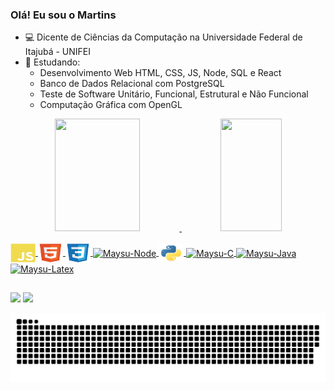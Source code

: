 ### Olá! Eu sou o Martins

- 💻 Dicente de Ciências da Computação na Universidade Federal de Itajubá - UNIFEI
- 🌱 Estudando:
  - Desenvolvimento Web HTML, CSS, JS, Node, SQL e React
  - Banco de Dados Relacional com PostgreSQL
  - Teste de Software Unitário, Funcional, Estrutural e Não Funcional
  - Computação Gráfica com OpenGL

<div align="center">
  <a href="https://github.com/MatMB115">
  <img height="180em" width="52%" src="https://github-readme-stats.vercel.app/api?username=MatMB115&show_icons=true&theme=dark&include_all_commits=true&count_private=true"/>
  <img height="180em" width="44%" src="https://github-readme-stats.vercel.app/api/top-langs/?username=MatMB115&layout=compact&langs_count=7&theme=dark"/>
</div>
  
</div>
<div style="display: inline_block"><br>
  <img align="center" alt="Maysu-Js" height="30" width="40" src="https://raw.githubusercontent.com/devicons/devicon/master/icons/javascript/javascript-plain.svg">
  <img align="center" alt="Maysu-HTML" height="30" width="40" src="https://raw.githubusercontent.com/devicons/devicon/master/icons/html5/html5-original.svg">
  <img align="center" alt="Maysu-CSS" height="30" width="40" src="https://raw.githubusercontent.com/devicons/devicon/master/icons/css3/css3-original.svg">
  <img align="center" alt="Maysu-Node" height="30" width="40" src="https://cdn.jsdelivr.net/gh/devicons/devicon/icons/nodejs/nodejs-original.svg" />
  <img align="center" alt="Maysu-Python" height="30" width="40" src="https://raw.githubusercontent.com/devicons/devicon/master/icons/python/python-original.svg">
  <img align="center" alt="Maysu-C" height="30" width="40" src="https://cdn.jsdelivr.net/gh/devicons/devicon/icons/c/c-original.svg">
  <img align="center" alt="Maysu-Java" height="30" width="40" src="https://cdn.jsdelivr.net/gh/devicons/devicon/icons/java/java-original.svg">
  <img align="center" alt="Maysu-Latex" height="30" width="40" src="https://cdn.jsdelivr.net/gh/devicons/devicon/icons/latex/latex-original.svg">
</div>


##

</div>
<a href = "mailto:matmb@unifei.edu.br"><img src="https://img.shields.io/badge/-Gmail-%23333?style=for-the-badge&logo=gmail&logoColor=white" target="_blank"></a>
<a href="https://www.linkedin.com/in/matmb/" target="_blank"><img src="https://img.shields.io/badge/-LinkedIn-%230077B5?style=for-the-badge&logo=linkedin&logoColor=white" target="_blank"></a>

  ![Snake animation](https://github.com/MatMB115/MatMB115/blob/output/github-contribution-grid-snake.svg)
</div>
